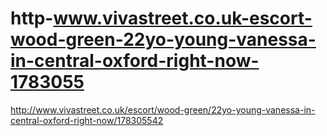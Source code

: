 # http-www.vivastreet.co.uk-escort-wood-green-22yo-young-vanessa-in-central-oxford-right-now-1783055
http://www.vivastreet.co.uk/escort/wood-green/22yo-young-vanessa-in-central-oxford-right-now/178305542

